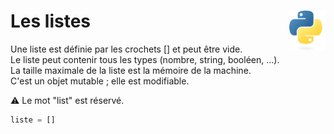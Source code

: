 # **Les listes**<a href="../../../"><img align="right" src="../../../assets/logo/Python-logo-notext.svg" alt="Python" height="64px"></a>
Une liste est définie par les crochets [] et peut être vide.  
Le liste peut contenir tous les types (nombre, string, booléen, ...).  
La taille maximale de la liste est la mémoire de la machine.  
C'est un objet mutable ; elle est modifiable.

⚠️ Le mot "list" est réservé.
```py
liste = []
```